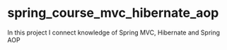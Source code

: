 # spring_course_mvc_hibernate_aop
In this project I connect knowledge of Spring MVC, Hibernate and Spring AOP
